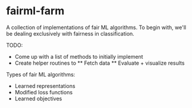 # fairml-farm
A collection of implementations of fair ML algorithms.
To begin with, we'll be dealing exclusively with fairness in classification.

TODO:
* Come up with a list of methods to initially implement
* Create helper routines to
** Fetch data
** Evaluate + visualize results


Types of fair ML algorithms:
* Learned representations
* Modified loss functions
* Learned objectives
